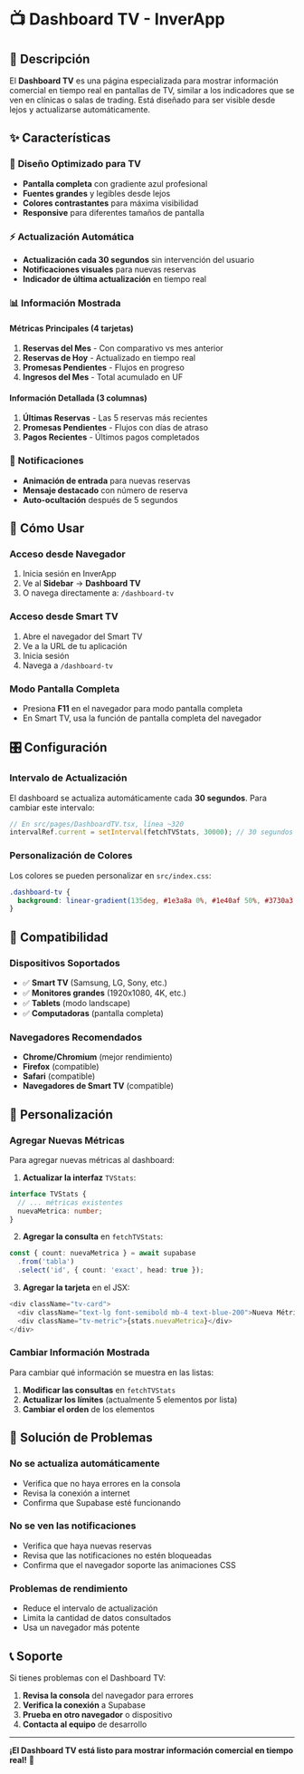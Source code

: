 # 📺 Dashboard TV - InverApp

## 🎯 Descripción

El **Dashboard TV** es una página especializada para mostrar información comercial en tiempo real en pantallas de TV, similar a los indicadores que se ven en clínicas o salas de trading. Está diseñado para ser visible desde lejos y actualizarse automáticamente.

## ✨ Características

### 🎨 **Diseño Optimizado para TV**
- **Pantalla completa** con gradiente azul profesional
- **Fuentes grandes** y legibles desde lejos
- **Colores contrastantes** para máxima visibilidad
- **Responsive** para diferentes tamaños de pantalla

### ⚡ **Actualización Automática**
- **Actualización cada 30 segundos** sin intervención del usuario
- **Notificaciones visuales** para nuevas reservas
- **Indicador de última actualización** en tiempo real

### 📊 **Información Mostrada**

#### **Métricas Principales (4 tarjetas)**
1. **Reservas del Mes** - Con comparativo vs mes anterior
2. **Reservas de Hoy** - Actualizado en tiempo real
3. **Promesas Pendientes** - Flujos en progreso
4. **Ingresos del Mes** - Total acumulado en UF

#### **Información Detallada (3 columnas)**
1. **Últimas Reservas** - Las 5 reservas más recientes
2. **Promesas Pendientes** - Flujos con días de atraso
3. **Pagos Recientes** - Últimos pagos completados

### 🔔 **Notificaciones**
- **Animación de entrada** para nuevas reservas
- **Mensaje destacado** con número de reserva
- **Auto-ocultación** después de 5 segundos

## 🚀 Cómo Usar

### **Acceso desde Navegador**
1. Inicia sesión en InverApp
2. Ve al **Sidebar** → **Dashboard TV**
3. O navega directamente a: `/dashboard-tv`

### **Acceso desde Smart TV**
1. Abre el navegador del Smart TV
2. Ve a la URL de tu aplicación
3. Inicia sesión
4. Navega a `/dashboard-tv`

### **Modo Pantalla Completa**
- Presiona **F11** en el navegador para modo pantalla completa
- En Smart TV, usa la función de pantalla completa del navegador

## 🎛️ Configuración

### **Intervalo de Actualización**
El dashboard se actualiza automáticamente cada **30 segundos**. Para cambiar este intervalo:

```typescript
// En src/pages/DashboardTV.tsx, línea ~320
intervalRef.current = setInterval(fetchTVStats, 30000); // 30 segundos
```

### **Personalización de Colores**
Los colores se pueden personalizar en `src/index.css`:

```css
.dashboard-tv {
  background: linear-gradient(135deg, #1e3a8a 0%, #1e40af 50%, #3730a3 100%);
}
```

## 📱 Compatibilidad

### **Dispositivos Soportados**
- ✅ **Smart TV** (Samsung, LG, Sony, etc.)
- ✅ **Monitores grandes** (1920x1080, 4K, etc.)
- ✅ **Tablets** (modo landscape)
- ✅ **Computadoras** (pantalla completa)

### **Navegadores Recomendados**
- **Chrome/Chromium** (mejor rendimiento)
- **Firefox** (compatible)
- **Safari** (compatible)
- **Navegadores de Smart TV** (compatible)

## 🔧 Personalización

### **Agregar Nuevas Métricas**
Para agregar nuevas métricas al dashboard:

1. **Actualizar la interfaz** `TVStats`:
```typescript
interface TVStats {
  // ... métricas existentes
  nuevaMetrica: number;
}
```

2. **Agregar la consulta** en `fetchTVStats`:
```typescript
const { count: nuevaMetrica } = await supabase
  .from('tabla')
  .select('id', { count: 'exact', head: true });
```

3. **Agregar la tarjeta** en el JSX:
```typescript
<div className="tv-card">
  <div className="text-lg font-semibold mb-4 text-blue-200">Nueva Métrica</div>
  <div className="tv-metric">{stats.nuevaMetrica}</div>
</div>
```

### **Cambiar Información Mostrada**
Para cambiar qué información se muestra en las listas:

1. **Modificar las consultas** en `fetchTVStats`
2. **Actualizar los límites** (actualmente 5 elementos por lista)
3. **Cambiar el orden** de los elementos

## 🐛 Solución de Problemas

### **No se actualiza automáticamente**
- Verifica que no haya errores en la consola
- Revisa la conexión a internet
- Confirma que Supabase esté funcionando

### **No se ven las notificaciones**
- Verifica que haya nuevas reservas
- Revisa que las notificaciones no estén bloqueadas
- Confirma que el navegador soporte las animaciones CSS

### **Problemas de rendimiento**
- Reduce el intervalo de actualización
- Limita la cantidad de datos consultados
- Usa un navegador más potente

## 📞 Soporte

Si tienes problemas con el Dashboard TV:

1. **Revisa la consola** del navegador para errores
2. **Verifica la conexión** a Supabase
3. **Prueba en otro navegador** o dispositivo
4. **Contacta al equipo** de desarrollo

---

**¡El Dashboard TV está listo para mostrar información comercial en tiempo real!** 🎉 